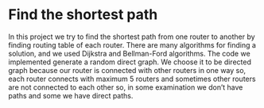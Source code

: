 # Find the shortest path
In this project we try to find the shortest path from one router to another by finding routing table of each router.
There are many algorithms for finding a solution, and we used Dijkstra and Bellman-Ford algorithms. The code we implemented generate a random direct graph. We choose it to be directed graph because our router is connected with other routers in one way so, each router connects with maximum 5 routers and sometimes other routers are not connected to each other so, in some examination we don’t have paths and some we have direct paths.
